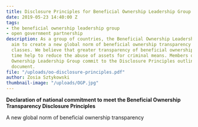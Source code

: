 ```yaml
---
title: Disclosure Principles for Beneficial Ownership Leadership Group
date: 2019-05-23 14:40:00 Z
tags:
- the beneficial ownership leadership group
- open government partnership
description: As a group of countries, the Beneficial Ownership Leadership Group will
  aim to create a new global norm of beneficial ownership transparency across asset
  classes. We believe that greater transparency of beneficial ownership will over
  time help to reduce the abuse of assets for criminal means. Members of the Beneficial
  Ownership Leadership Group commit to the Disclosure Principles outlined in this
  document.
file: "/uploads/oo-disclosure-principles.pdf"
author: Zosia Sztykowski
thumbnail-image: "/uploads/OGP.jpg"
---
```


**Declaration of national commitment to meet the Beneficial Ownership Transparency Disclosure Principles**

A new global norm of beneficial ownership transparency
